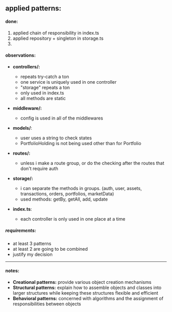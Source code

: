 ## applied patterns:

#### done:
  1) applied chain of responsibility in index.ts
  2) applied repository + singleton in storage.ts
  3) 


#### observations:
- **controllers/:** 
  - repeats try-catch a ton 
  - one service is uniquely used in one controller 
  - "storage" repeats a ton 
  - only used in index.ts
  - all methods are static
 
- **middleware/:** 
  - config is used in all of the middlewares

- **models/**: 
  - user uses a string to check states 
  - PortfolioHolding is not being used other than for Portfolio

- **routes/:** 
  - unless i make a route group, or do the checking after the routes that don't require auth

- **storage/:** 
  - i can separate the methods in groups. (auth, user, assets, transactions, orders, portfolios, marketData)
  - used methods: getBy, getAll, add, update

- **index.ts**: 
  - each controller is only used in one place at a time

##### requirements:
- at least 3 patterns
- at least 2 are going to be combined
- justify my decision

---

#### notes: 

- **Creational patterns:** provide various object creation mechanisms
- **Structural patterns:** explain how to assemble objects and classes into larger structures while keeping these structures flexible and efficient
- **Behavioral patterns:** concerned with algorithms and the assignment of responsibilities between objects

<!-- 

**currently viewing: services/**

- ***MarketSimulationService:***
  - **simulateMarketEvent**: apply state pattern???

- ***MarketAnalysisService:***
  - **analyzePortfolioRisk**: apply state pattern + facade? -->
